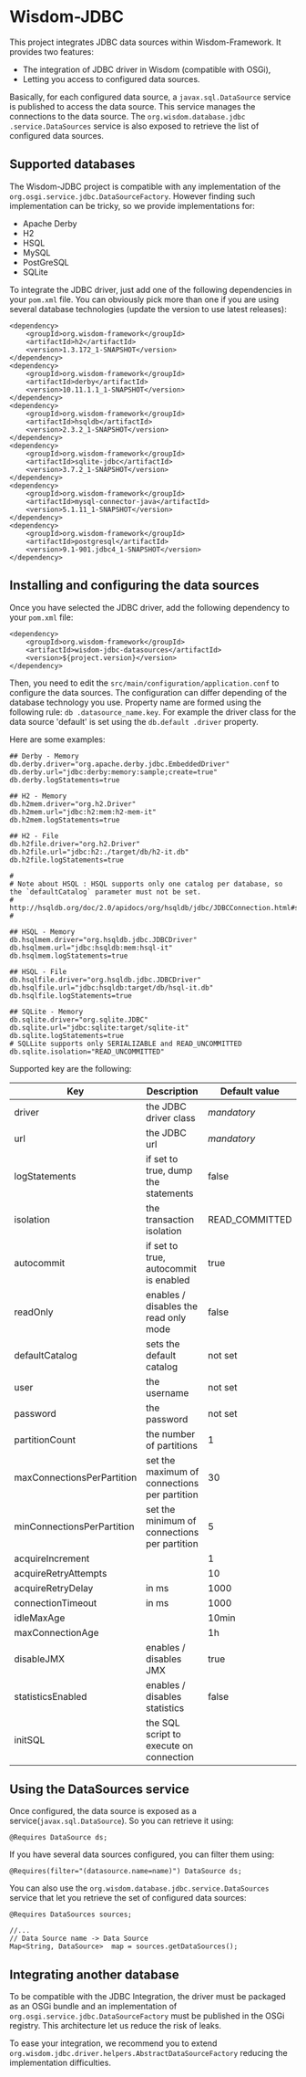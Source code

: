 # Wisdom-JDBC

This project integrates JDBC data sources within Wisdom-Framework. It provides two features:

* The integration of JDBC driver in Wisdom (compatible with OSGi),
* Letting you access to configured data sources.

Basically, for each configured data source, a `javax.sql.DataSource` service is published to
access the data source. This service manages the connections to the data source. The `org.wisdom.database.jdbc
.service.DataSources` service is also exposed to retrieve the list of configured data sources.

## Supported databases

The Wisdom-JDBC project is compatible with any implementation of the `org.osgi.service.jdbc.DataSourceFactory`.
However finding such implementation can be tricky, so we provide implementations for:

 * Apache Derby
 * H2
 * HSQL
 * MySQL
 * PostGreSQL
 * SQLite

To integrate the JDBC driver, just add one of the following dependencies in your `pom.xml` file. You can obviously
pick more than one if you are using several database technologies (update the version to use latest releases):

````
<dependency>
    <groupId>org.wisdom-framework</groupId>
    <artifactId>h2</artifactId>
    <version>1.3.172_1-SNAPSHOT</version>
</dependency>
<dependency>
    <groupId>org.wisdom-framework</groupId>
    <artifactId>derby</artifactId>
    <version>10.11.1.1_1-SNAPSHOT</version>
</dependency>
<dependency>
    <groupId>org.wisdom-framework</groupId>
    <artifactId>hsqldb</artifactId>
    <version>2.3.2_1-SNAPSHOT</version>
</dependency>
<dependency>
    <groupId>org.wisdom-framework</groupId>
    <artifactId>sqlite-jdbc</artifactId>
    <version>3.7.2_1-SNAPSHOT</version>
</dependency>
<dependency>
    <groupId>org.wisdom-framework</groupId>
    <artifactId>mysql-connector-java</artifactId>
    <version>5.1.11_1-SNAPSHOT</version>
</dependency>
<dependency>
    <groupId>org.wisdom-framework</groupId>
    <artifactId>postgresql</artifactId>
    <version>9.1-901.jdbc4_1-SNAPSHOT</version>
</dependency>
````

## Installing and configuring the data sources

Once you have selected the JDBC driver, add the following dependency to your `pom.xml` file:

````
<dependency>
    <groupId>org.wisdom-framework</groupId>
    <artifactId>wisdom-jdbc-datasources</artifactId>
    <version>${project.version}</version>
</dependency>
````

Then, you need to edit the `src/main/configuration/application.conf` to configure the data sources. The configuration
 can differ depending of the database technology you use. Property name are formed using the following rule: `db
 .datasource_name.key`. For example the driver class for the data source 'default' is set using the `db.default
 .driver` property.

Here are some examples:

```
## Derby - Memory
db.derby.driver="org.apache.derby.jdbc.EmbeddedDriver"
db.derby.url="jdbc:derby:memory:sample;create=true"
db.derby.logStatements=true

## H2 - Memory
db.h2mem.driver="org.h2.Driver"
db.h2mem.url="jdbc:h2:mem:h2-mem-it"
db.h2mem.logStatements=true

## H2 - File
db.h2file.driver="org.h2.Driver"
db.h2file.url="jdbc:h2:./target/db/h2-it.db"
db.h2file.logStatements=true

#
# Note about HSQL : HSQL supports only one catalog per database, so the `defaultCatalog` parameter must not be set.
# http://hsqldb.org/doc/2.0/apidocs/org/hsqldb/jdbc/JDBCConnection.html#setCatalog(java.lang.String)
#

## HSQL - Memory
db.hsqlmem.driver="org.hsqldb.jdbc.JDBCDriver"
db.hsqlmem.url="jdbc:hsqldb:mem:hsql-it"
db.hsqlmem.logStatements=true

## HSQL - File
db.hsqlfile.driver="org.hsqldb.jdbc.JDBCDriver"
db.hsqlfile.url="jdbc:hsqldb:target/db/hsql-it.db"
db.hsqlfile.logStatements=true

## SQLite - Memory
db.sqlite.driver="org.sqlite.JDBC"
db.sqlite.url="jdbc:sqlite:target/sqlite-it"
db.sqlite.logStatements=true
# SQLLite supports only SERIALIZABLE and READ_UNCOMMITTED
db.sqlite.isolation="READ_UNCOMMITTED"
````

Supported key are the following:

|Key|Description|Default value|
|---|----------- |-----|
|driver| the JDBC driver class | _mandatory_
|url| the JDBC url | _mandatory_
|logStatements| if set to true, dump the statements | false
|isolation| the transaction isolation |READ_COMMITTED
|autocommit|if set to true, autocommit is enabled|true
|readOnly|enables / disables the read only mode|false
|defaultCatalog| sets the default catalog|not set
|user|the username|not set
|password|the password|not set
|partitionCount|the number of partitions|1
|maxConnectionsPerPartition|set the maximum of connections per partition|30
|minConnectionsPerPartition|set the minimum of connections per partition|5
|acquireIncrement||1
|acquireRetryAttempts||10
|acquireRetryDelay|in ms|1000
|connectionTimeout|in ms|1000
|idleMaxAge||10min
|maxConnectionAge||1h
|disableJMX|enables / disables JMX|true
|statisticsEnabled|enables / disables statistics|false
|initSQL|the SQL script to execute on connection| |

## Using the DataSources service

Once configured, the data source is exposed as a service(`javax.sql.DataSource`). So you can retrieve it using:

````
@Requires DataSource ds;
````

If you have several data sources configured, you can filter them using:

````
@Requires(filter="(datasource.name=name)") DataSource ds;
````

You can also use the `org.wisdom.database.jdbc.service.DataSources` service that let you retrieve the set of
configured data sources:

````
@Requires DataSources sources;

//...
// Data Source name -> Data Source
Map<String, DataSource>  map = sources.getDataSources();
````

## Integrating another database

To be compatible with the JDBC Integration, the driver must be packaged as an OSGi bundle and an implementation of
`org.osgi.service.jdbc.DataSourceFactory` must be published in the OSGi registry. This architecture let us reduce the
 risk of leaks.

To ease your integration, we recommend you to extend `org.wisdom.jdbc.driver.helpers.AbstractDataSourceFactory`
reducing the implementation difficulties.
